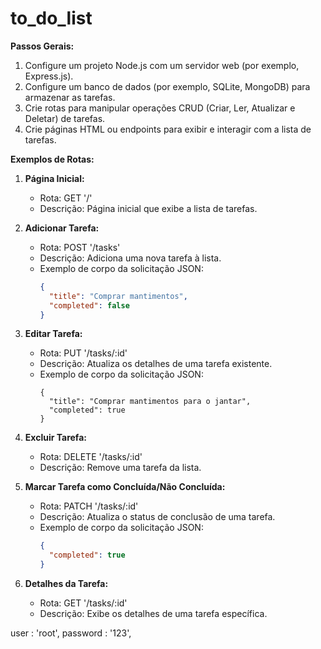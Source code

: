 # to_do_list

**Passos Gerais:**
1. Configure um projeto Node.js com um servidor web (por exemplo, Express.js).
2. Configure um banco de dados (por exemplo, SQLite, MongoDB) para armazenar as tarefas.
3. Crie rotas para manipular operações CRUD (Criar, Ler, Atualizar e Deletar) de tarefas.
4. Crie páginas HTML ou endpoints para exibir e interagir com a lista de tarefas.

**Exemplos de Rotas:**

1. **Página Inicial:**
   - Rota: GET '/'
   - Descrição: Página inicial que exibe a lista de tarefas.

2. **Adicionar Tarefa:**
   - Rota: POST '/tasks'
   - Descrição: Adiciona uma nova tarefa à lista.
   - Exemplo de corpo da solicitação JSON:
     ```json
     {
       "title": "Comprar mantimentos",
       "completed": false
     }
     ```

3. **Editar Tarefa:**
   - Rota: PUT '/tasks/:id'
   - Descrição: Atualiza os detalhes de uma tarefa existente.
   - Exemplo de corpo da solicitação JSON:
     ```json'
     {  
       "title": "Comprar mantimentos para o jantar",
       "completed": true
     }
     ```

4. **Excluir Tarefa:**
   - Rota: DELETE '/tasks/:id'
   - Descrição: Remove uma tarefa da lista.
   
5. **Marcar Tarefa como Concluída/Não Concluída:**
   - Rota: PATCH '/tasks/:id'
   - Descrição: Atualiza o status de conclusão de uma tarefa.
   - Exemplo de corpo da solicitação JSON:
     ```json
     {
       "completed": true
     }
     ```

6. **Detalhes da Tarefa:**
   - Rota: GET '/tasks/:id'
   - Descrição: Exibe os detalhes de uma tarefa específica.


  user     : 'root',
  password : '123',